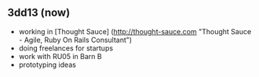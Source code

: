 3dd13 (now)
---------

* working in [Thought Sauce] (http://thought-sauce.com "Thought Sauce - Agile, Ruby On Rails Consultant")
* doing freelances for startups
* work with RU05 in Barn B
* prototyping ideas